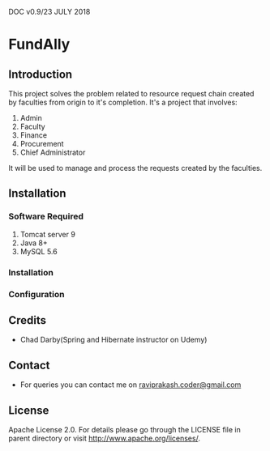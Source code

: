 DOC v0.9/23 JULY 2018

# FundAlly

## Introduction
This project solves the problem related to resource request chain created by faculties from origin to it's completion.
It's a project that involves:

1. Admin
2. Faculty
3. Finance
4. Procurement
5. Chief Administrator

It will be used to manage and process the requests created by the faculties.

## Installation

### Software Required

1. Tomcat server 9
2. Java 8+
3. MySQL 5.6

### Installation

### Configuration

## Credits
  * Chad Darby(Spring and Hibernate instructor on Udemy)

## Contact
  * For queries you can contact me on raviprakash.coder@gmail.com

## License
Apache License 2.0. For details please go through the LICENSE file in parent directory or visit http://www.apache.org/licenses/.
